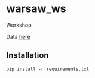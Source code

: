# warsaw_ws
Workshop

Data [here](https://drive.google.com/drive/folders/162piPrhb1VTkprzIB80znm0tK0anoBj5?usp=share_link)

## Installation

```pip install -r requirements.txt```
